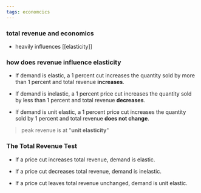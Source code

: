 ```yaml
---
tags: economcics
---
```


### total revenue and economics
- heavily influences [[elasticity]]

### how does revenue influence elasticity
- If demand is elastic, a 1 percent cut increases the quantity sold by more than 1 percent and total revenue **increases**.

- If demand is inelastic, a 1 percent price cut increases the quantity sold by less than 1 percent and total revenue **decreases**. 

- If demand is unit elastic, a 1 percent price cut increases the quantity sold by 1 percent and total revenue **does not change**.

> peak revenue is at "**unit elasticity**"

### The Total Revenue Test

- If a price cut increases total revenue, demand is elastic.

- If a price cut decreases total revenue, demand is inelastic.

- If a price cut leaves total revenue unchanged, demand is unit elastic.

